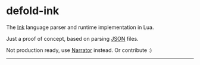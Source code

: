 # defold-ink

The [Ink](https://www.inklestudios.com/ink/) language parser and runtime implementation in Lua.

Just a proof of concept, based on parsing [JSON](https://github.com/inkle/ink/blob/master/Documentation/ink_JSON_runtime_format.md) files. 

Not production ready, use [Narrator](https://github.com/astrochili/narrator) instead. Or contribute :)

---